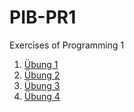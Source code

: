 # PIB-PR1
Exercises of Programming 1

1. [Übung 1](container/ueb01)
1. [Übung 2](container/ueb02)
1. [Übung 3](container/ueb03)
1. [Übung 4](container/ueb04)
